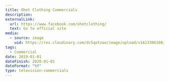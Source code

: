 ```yaml
---
title: Ohet Clothing Commercials
description: 
externalLink:
  url: https://www.facebook.com/ohetclothing/
  text: Go to official site
media:
  - source: image
    uid: https://res.cloudinary.com/dc5qotzae/image/upload/v1613306108/daskalakismanos/misc/ohet.jpg
tags: 
  - Commercial
date: 2019-01-01
dateFinish: 2020-01-01
dateFormat: "%Y"
type: television-commercials
---
```


